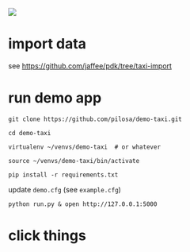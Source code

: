 <a href="https://github.com/pilosa"><img src="https://img.shields.io/badge/pilosa-v0.3.1-blue.svg"></a>

# import data
see https://github.com/jaffee/pdk/tree/taxi-import


# run demo app
`git clone https://github.com/pilosa/demo-taxi.git`

`cd demo-taxi`

`virtualenv ~/venvs/demo-taxi  # or whatever`

`source ~/venvs/demo-taxi/bin/activate`

`pip install -r requirements.txt`

update `demo.cfg` (see `example.cfg`)

`python run.py & open http://127.0.0.1:5000`

# click things
